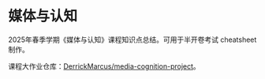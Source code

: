# 媒体与认知

2025年春季学期《媒体与认知》课程知识点总结。可用于半开卷考试 cheatsheet 制作。

课程大作业仓库：[DerrickMarcus/media-cognition-project](https://github.com/DerrickMarcus/media-cognition-project)。
